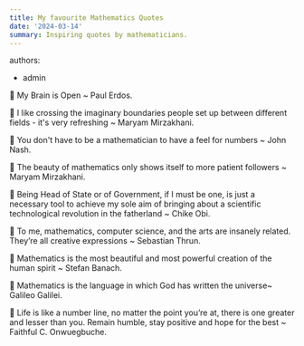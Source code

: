 ```yaml
---
title: My favourite Mathematics Quotes
date: '2024-03-14'
summary: Inspiring quotes by mathematicians.
---
```


authors:
  - admin

🤗 My Brain is Open ~ Paul Erdos. 

🤗 I like crossing the imaginary boundaries people set up between different fields - it's very refreshing ~ Maryam Mirzakhani.

🤗 You don't have to be a mathematician to have a feel for numbers ~ John Nash. 

 🤗 The beauty of mathematics only shows itself to more patient followers ~ Maryam Mirzakhani. 

🤗 Being Head of State or of Government, if I must be one, is just a necessary tool to achieve my sole aim of bringing about a scientific technological revolution in the fatherland ~ Chike Obi. 

🤗 To me, mathematics, computer science, and the arts are insanely related. They’re all creative expressions ~ Sebastian Thrun.

🤗 Mathematics is the most beautiful and most powerful creation of the human spirit ~ Stefan Banach. 

🤗 Mathematics is the language in which God has written the universe~ Galileo Galilei.

🤗 Life is like a number line, no matter the point you’re at, there is one greater and lesser than you. Remain humble, stay positive and hope for the best ~ Faithful C. Onwuegbuche.
